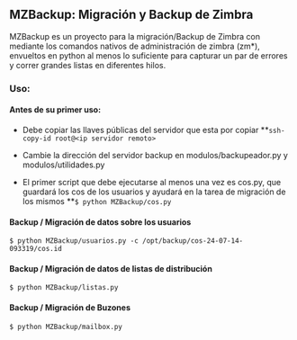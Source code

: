 ## MZBackup: Migración y Backup de Zimbra 

MZBackup es un proyecto para la migración/Backup de Zimbra con mediante los comandos nativos de administración de zimbra (zm*), envueltos en python al menos lo suficiente para capturar un par de errores y correr grandes listas en diferentes hilos.

### Uso:
#### Antes de su primer uso:
* Debe copiar las llaves públicas del servidor que esta por copiar
**`ssh-copy-id root@<ip servidor remoto>`

* Cambie la dirección del servidor backup en modulos/backupeador.py y modulos/utilidades.py
* El primer script que debe ejecutarse al menos una vez es cos.py, que guardará los cos de los usuarios y ayudará en la tarea de migración de los mismos
**`$ python MZBackup/cos.py`

#### Backup / Migración de datos sobre los usuarios
    $ python MZBackup/usuarios.py -c /opt/backup/cos-24-07-14-093319/cos.id

#### Backup / Migración de datos de listas de distribución
    $ python MZBackup/listas.py 

#### Backup / Migración de Buzones
    $ python MZBackup/mailbox.py

